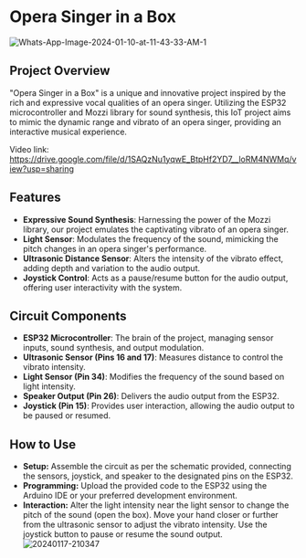 # Opera Singer in a Box
![Whats-App-Image-2024-01-10-at-11-43-33-AM-1](https://github.com/user-attachments/assets/704792a3-2d50-4e79-aa55-44f1d903de8b)

## Project Overview
"Opera Singer in a Box" is a unique and innovative project inspired by the rich and expressive vocal qualities of an opera singer. Utilizing the ESP32 microcontroller and Mozzi library for sound synthesis, this IoT project aims to mimic the dynamic range and vibrato of an opera singer, providing an interactive musical experience.

 Video link: https://drive.google.com/file/d/1SAQzNu1yqwE_BtpHf2YD7__loRM4NWMq/view?usp=sharing

## Features
- **Expressive Sound Synthesis**: Harnessing the power of the Mozzi library, our project emulates the captivating vibrato of an opera singer.
- **Light Sensor**: Modulates the frequency of the sound, mimicking the pitch changes in an opera singer's performance.
- **Ultrasonic Distance Sensor**: Alters the intensity of the vibrato effect, adding depth and variation to the audio output.
- **Joystick Control**: Acts as a pause/resume button for the audio output, offering user interactivity with the system.

## Circuit Components
- **ESP32 Microcontroller**: The brain of the project, managing sensor inputs, sound synthesis, and output modulation.
- **Ultrasonic Sensor (Pins 16 and 17)**: Measures distance to control the vibrato intensity.
- **Light Sensor (Pin 34)**: Modifies the frequency of the sound based on light intensity.
- **Speaker Output (Pin 26)**: Delivers the audio output from the ESP32.
- **Joystick (Pin 15)**: Provides user interaction, allowing the audio output to be paused or resumed.

## How to Use
- **Setup:** Assemble the circuit as per the schematic provided, connecting the sensors, joystick, and speaker to the designated pins on the ESP32.
- **Programming:** Upload the provided code to the ESP32 using the Arduino IDE or your preferred development environment.
- **Interaction:**
Alter the light intensity near the light sensor to change the pitch of the sound (open the box).
Move your hand closer or further from the ultrasonic sensor to adjust the vibrato intensity.
Use the joystick button to pause or resume the sound output.
![20240117-210347](https://github.com/user-attachments/assets/e8babe29-1b81-4f87-a940-8e2da0db8ae8)


